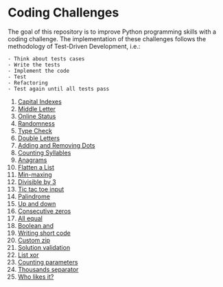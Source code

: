 # Coding Challenges

The goal of this repository is to improve Python programming skills with a coding challenge. 
The implementation of these challenges follows the methodology of Test-Driven Development, i.e.:

    - Think about tests cases
    - Write the tests
    - Implement the code
    - Test
    - Refactoring
    - Test again until all tests pass
    
1. [Capital Indexes](src/challenge01.py)
2. [Middle Letter](src/challenge02.py)
3. [Online Status](src/challenge03.py)
4. [Randomness](src/challenge04.py)
5. [Type Check](src/challenge05.py)
6. [Double Letters](src/challenge06.py)
7. [Adding and Removing Dots](src/challenge07.py)
8. [Counting Syllables](src/challenge08.py)
9. [Anagrams](src/challenge09.py)
10. [Flatten a List](src/challenge10.py)
11. [Min-maxing](src/challenge11.py)
12. [Divisible by 3](src/challenge12.py)
13. [Tic tac toe input](src/challenge13.py)
14. [Palindrome](src/challenge14.py)
15. [Up and down](src/challenge15.py)
16. [Consecutive zeros](src/challenge16.py)
17. [All equal](src/challenge17.py)
18. [Boolean and](src/challenge18.py)
19. [Writing short code](src/challenge19.py)
20. [Custom zip](src/challenge20.py)
21. [Solution validation](src/challenge21.py)
22. [List xor](src/challenge22.py)
23. [Counting parameters](src/challenge23.py)
24. [Thousands separator](src/challenge24.py)
25. [Who likes it?](src/challenge25.py)
